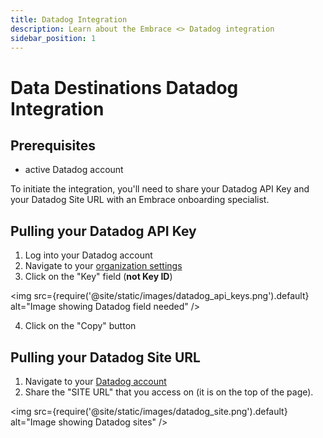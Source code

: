 ```yaml
---
title: Datadog Integration
description: Learn about the Embrace <> Datadog integration
sidebar_position: 1
---
```


# Data Destinations Datadog Integration

## Prerequisites

- active Datadog account

To initiate the integration, you'll need to share your Datadog API Key and your Datadog Site URL with an Embrace onboarding specialist.

## Pulling your Datadog API Key

1. Log into your Datadog account
2. Navigate to your [organization settings](https://app.datadoghq.com/organization-settings/api-keys)
3. Click on the "Key" field (**not Key ID**)

<img src={require('@site/static/images/datadog_api_keys.png').default} alt="Image showing Datadog field needed" />

4. Click on the "Copy" button

## Pulling your Datadog Site URL

1. Navigate to your [Datadog account](https://us5.datadoghq.com/dashboard/lists)
2. Share the "SITE URL" that you access on (it is on the top of the page).

<img src={require('@site/static/images/datadog_site.png').default} alt="Image showing Datadog sites" />
